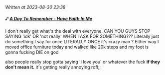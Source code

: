*Written at 2023-08-30 23:38*

##### ♪ [A Day To Remember - Have Faith In Me](https://www.youtube.com/watch?v=4WMmCtkhWi0)

I don't really get what's the deal with everyone. CAN YOU GUYS STOP SAYING 'idk' OR 'not really' WHEN I ASK FOR SOMETHING??? Literally just do something I say for once LITERALLY ONCE it's crazy man ? Either way I moved office furniture today and walked like 20k steps and my foot is gonna fucking DIE on god 

also people really stop gotta saying 'i love you' or whatever the fuck **if they don't mean it.** it's getting really annoying rofl;; 